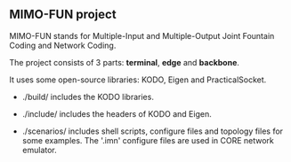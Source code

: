 ## MIMO-FUN project

MIMO-FUN stands for Multiple-Input and Multiple-Output Joint Fountain Coding and Network Coding.

The project consists of 3 parts: **terminal**, **edge** and **backbone**. 

It uses some open-source libraries: KODO, Eigen and PracticalSocket.

* ./build/ includes the KODO libraries.

* ./include/ includes the headers of KODO and Eigen.

* ./scenarios/ includes shell scripts, configure files and topology files for some examples. The '.imn' configure files are used in CORE network emulator.
